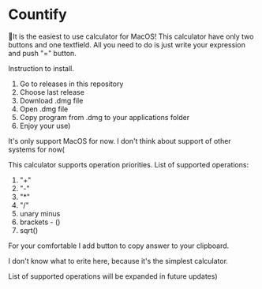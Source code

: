 # Countify
👋It is the easiest to use calculator for MacOS!
This calculator have only two buttons and one textfield. All you need to do is just write your expression and push "=" button. 

Instruction to install.
1) Go to releases in this repository
2) Choose last release
3) Download .dmg file
4) Open .dmg file
5) Copy program from .dmg to your applications folder
6) Enjoy your use)

It's only support MacOS for now. I don't think about support of other systems for now(

This calculator supports operation priorities. 
List of supported operations:
1) "+"
2) "-"
3) "*"
4) "/"
5) unary minus
6) brackets - ()
7) sqrt()

For your comfortable I add button to copy answer to your clipboard.

I don't know what to erite here, because it's the simplest calculator.

List of supported operations will be expanded in future updates)
